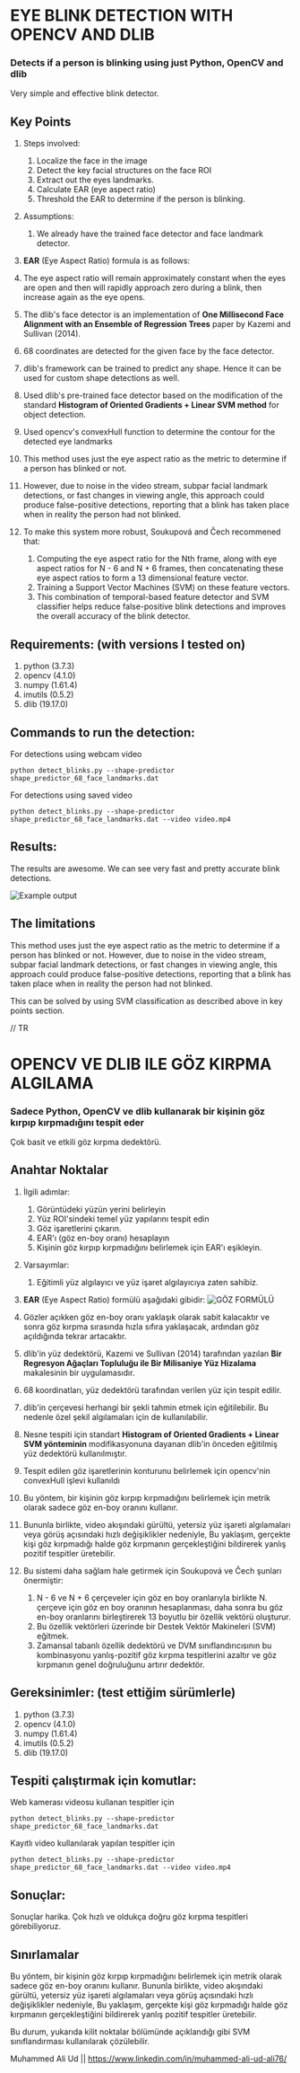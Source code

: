 # EYE BLINK DETECTION WITH OPENCV AND DLIB
### Detects if a person is blinking using just Python, OpenCV and dlib

Very simple and effective blink detector.

## **Key Points**
1. Steps involved:
    1. Localize the face in the image
    2. Detect the key facial structures on the face ROI
    3. Extract out the eyes landmarks.
    4. Calculate EAR (eye aspect ratio)
    5. Threshold the EAR to determine if the person is blinking.
2. Assumptions:
    1. We already have the trained face detector and face landmark detector.
3. **EAR** (Eye Aspect Ratio) formula is as follows:

4. The eye aspect ratio will remain approximately constant when the eyes are open
and then will rapidly approach zero during a blink, then increase again as the eye opens. 
5. The dlib's face detector is an implementation of **One Millisecond Face Alignment with an Ensemble of Regression Trees** paper by Kazemi and Sullivan (2014).
6. 68 coordinates are detected for the given face by the face detector.
7. dlib's framework can be trained to predict any shape. Hence it can be used for custom shape detections as well.
8. Used dlib's pre-trained face detector based on the modification of the standard **Histogram of Oriented Gradients + Linear SVM method** for object detection.
9. Used opencv's convexHull function to determine the contour for the detected eye landmarks
10. This method uses just the eye aspect ratio as the metric to determine if a person has blinked or not.
11. However, due to noise in the video stream, subpar facial landmark detections, or fast changes in viewing angle,
this approach could produce false-positive detections, reporting that a blink has taken place when in reality the person had not blinked.
12. To make this system more robust, Soukupová and Čech recommened that:
    1. Computing the eye aspect ratio for the Nth frame, along with eye aspect ratios for N - 6 and N + 6 frames,
    then concatenating these eye aspect ratios to form a 13 dimensional feature vector.
    2. Training a Support Vector Machines (SVM) on these feature vectors.
    3. This combination of temporal-based feature detector and SVM classifier helps
    reduce false-positive blink detections and improves the overall accuracy of the blink
    detector.

 ## **Requirements: (with versions I tested on)**
 1. python          (3.7.3)
 2. opencv          (4.1.0)
 3. numpy           (1.61.4)
 4. imutils         (0.5.2)
 5. dlib            (19.17.0)

 ## **Commands to run the detection:**
For detections using webcam video
 ```
python detect_blinks.py --shape-predictor shape_predictor_68_face_landmarks.dat
```

For detections using saved video
 ```
python detect_blinks.py --shape-predictor shape_predictor_68_face_landmarks.dat --video video.mp4
```

## **Results:**
The results are awesome. We can see very fast and pretty accurate blink detections.

![Example output](media/output.gif)



## **The limitations**

This method uses just the eye aspect ratio as the metric to determine if a person has blinked or not. 
However, due to noise in the video stream, subpar facial landmark detections, or fast changes in viewing angle,
this approach could produce false-positive detections, reporting that a blink has taken place when in reality the person had not blinked.

This can be solved by using SVM classification as described above in key points section.

// TR

# OPENCV VE DLIB ILE GÖZ KIRPMA ALGILAMA
### Sadece Python, OpenCV ve dlib kullanarak bir kişinin göz kırpıp kırpmadığını tespit eder

Çok basit ve etkili göz kırpma dedektörü.

## **Anahtar Noktalar**
1. İlgili adımlar:
    1. Görüntüdeki yüzün yerini belirleyin
    2. Yüz ROI'sindeki temel yüz yapılarını tespit edin
    3. Göz işaretlerini çıkarın.
    4. EAR'ı (göz en-boy oranı) hesaplayın
    5. Kişinin göz kırpıp kırpmadığını belirlemek için EAR'ı eşikleyin.
2. Varsayımlar:
    1. Eğitimli yüz algılayıcı ve yüz işaret algılayıcıya zaten sahibiz.
3. **EAR** (Eye Aspect Ratio) formülü aşağıdaki gibidir:
![GÖZ FORMÜLÜ](media/blink_detection_equation.png)

4. Gözler açıkken göz en-boy oranı yaklaşık olarak sabit kalacaktır
ve sonra göz kırpma sırasında hızla sıfıra yaklaşacak, ardından göz açıldığında tekrar artacaktır. 
5. dlib'in yüz dedektörü, Kazemi ve Sullivan (2014) tarafından yazılan **Bir Regresyon Ağaçları Topluluğu ile Bir Milisaniye Yüz Hizalama** makalesinin bir uygulamasıdır.
6. 68 koordinatları, yüz dedektörü tarafından verilen yüz için tespit edilir.
7. dlib'in çerçevesi herhangi bir şekli tahmin etmek için eğitilebilir. Bu nedenle özel şekil algılamaları için de kullanılabilir.
8. Nesne tespiti için standart **Histogram of Oriented Gradients + Linear SVM yönteminin** modifikasyonuna dayanan dlib'in önceden eğitilmiş yüz dedektörü kullanılmıştır.
9. Tespit edilen göz işaretlerinin konturunu belirlemek için opencv'nin convexHull işlevi kullanıldı
10. Bu yöntem, bir kişinin göz kırpıp kırpmadığını belirlemek için metrik olarak sadece göz en-boy oranını kullanır.
11. Bununla birlikte, video akışındaki gürültü, yetersiz yüz işareti algılamaları veya görüş açısındaki hızlı değişiklikler nedeniyle,
Bu yaklaşım, gerçekte kişi göz kırpmadığı halde göz kırpmanın gerçekleştiğini bildirerek yanlış pozitif tespitler üretebilir.
12. Bu sistemi daha sağlam hale getirmek için Soukupová ve Čech şunları önermiştir:
    1. N - 6 ve N + 6 çerçeveler için göz en boy oranlarıyla birlikte N. çerçeve için göz en boy oranının hesaplanması,
    daha sonra bu göz en-boy oranlarını birleştirerek 13 boyutlu bir özellik vektörü oluşturur.
    2. Bu özellik vektörleri üzerinde bir Destek Vektör Makineleri (SVM) eğitmek.
    3. Zamansal tabanlı özellik dedektörü ve DVM sınıflandırıcısının bu kombinasyonu
    yanlış-pozitif göz kırpma tespitlerini azaltır ve göz kırpmanın genel doğruluğunu artırır
    dedektör.

 ## **Gereksinimler: (test ettiğim sürümlerle)**
 1. python (3.7.3)
 2. opencv (4.1.0)
 3. numpy (1.61.4)
 4. imutils (0.5.2)
 5. dlib (19.17.0)

 ## **Tespiti çalıştırmak için komutlar:**
Web kamerası videosu kullanan tespitler için
 ```
python detect_blinks.py --shape-predictor shape_predictor_68_face_landmarks.dat
```

Kayıtlı video kullanılarak yapılan tespitler için
 ```
python detect_blinks.py --shape-predictor shape_predictor_68_face_landmarks.dat --video video.mp4
```

## **Sonuçlar:**
Sonuçlar harika. Çok hızlı ve oldukça doğru göz kırpma tespitleri görebiliyoruz.

## **Sınırlamalar**

Bu yöntem, bir kişinin göz kırpıp kırpmadığını belirlemek için metrik olarak sadece göz en-boy oranını kullanır. 
Bununla birlikte, video akışındaki gürültü, yetersiz yüz işareti algılamaları veya görüş açısındaki hızlı değişiklikler nedeniyle,
Bu yaklaşım, gerçekte kişi göz kırpmadığı halde göz kırpmanın gerçekleştiğini bildirerek yanlış pozitif tespitler üretebilir.

Bu durum, yukarıda kilit noktalar bölümünde açıklandığı gibi SVM sınıflandırması kullanılarak çözülebilir.


Muhammed Ali Ud || https://www.linkedin.com/in/muhammed-ali-ud-ali76/